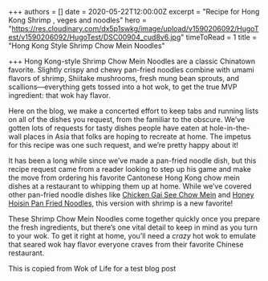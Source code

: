 +++
authors = []
date = 2020-05-22T12:00:00Z
excerpt = "Recipe for Hong Kong Shrimp , veges and noodles"
hero = "https://res.cloudinary.com/dx5p1swkg/image/upload/v1590206092/HugoTest/v1590206092/HugoTest/DSC00904_cud8v6.jpg"
timeToRead = 1
title = "Hong Kong Style Shrimp Chow Mein Noodles"

+++
Hong Kong-style Shrimp Chow Mein Noodles are a classic Chinatown favorite. Slightly crispy and chewy pan-fried noodles combine with umami flavors of shrimp, Shiitake mushrooms, fresh mung bean sprouts, and scallions––everything gets tossed into a hot wok, to get the true MVP ingredient: that wok hay flavor.

Here on the blog, we make a concerted effort to keep tabs and running lists on all of the dishes you request, from the familiar to the obscure. We’ve gotten lots of requests for tasty dishes people have eaten at hole-in-the-wall places in Asia that folks are hoping to recreate at home. The impetus for this recipe was one such request, and we’re pretty happy about it!

It has been a long while since we’ve made a pan-fried noodle dish, but this recipe request came from a reader looking to step up his game and make the move from ordering his favorite Cantonese Hong Kong chow mein dishes at a restaurant to whipping them up at home. While we’ve covered other pan-fried noodle dishes like [Chicken Gai See Chow Mein](https://thewoksoflife.com/2014/05/pan-fried-noodles-w-chicken-gai-see-chow-mein/) and [Honey Hoisin Pan Fried Noodles](https://thewoksoflife.com/2014/10/honey-hoisin-pan-fried-noodles/), this version with shrimp is a new favorite!

These Shrimp Chow Mein Noodles come together quickly once you prepare the fresh ingredients, but there’s one vital detail to keep in mind as you turn to your wok. To get it right at home, you’ll need a _crazy_ hot wok to emulate that seared wok hay flavor everyone craves from their favorite Chinese restaurant.

This is copied from Wok of Life for a test blog post